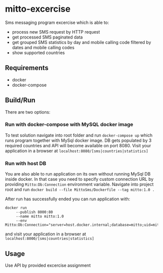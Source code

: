 # mitto-excercise

Sms messaging program excercise which is able to:

 - process new SMS request by HTTP request
 - get processed SMS paginated data
 - get grouped SMS statistics by day and mobile calling code filtered by dates and mobile calling codes
 - show supported countries


## Requirements

 - docker
 - docker-compose

## Build/Run
There are two options:

### Run with docker-compose with MySQL docker image
To test solution navigate into root folder and run `docker-compose up` which runs program together with MySql docker image. DB gets populated by 3 required countries and API will become available on port 8080. Visit your application in a browser at `localhost:8080/[sms|countries|statistics]`

### Run with host DB
You are also able to run application on its own without running MySql DB inside docker. In that case you need to specify custom connection URL by providing `Mitto:Db:Connection` environment variable. Navigate into project root and run `docker build --file MittoSms/Dockerfile --tag mitto:1.0 .` 
 
 After run has successfully ended you can run application with:
    
    docker run 
         --publish 8000:80 
         --name mitto mitto:1.0 
         --env Mitto:Db:Connection="server=host.docker.internal;database=mitto;uid=mitto;pwd=mitto;"

and visit your application in a browser at `localhost:8000/[sms|countries|statistics]` 

## Usage
Use API by provided excercise assignment

